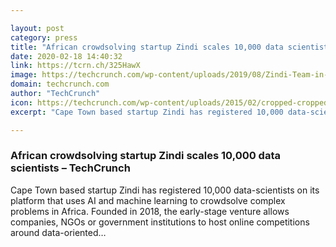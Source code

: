 ```yaml
---

layout: post
category: press
title: "African crowdsolving startup Zindi scales 10,000 data scientists"
date: 2020-02-18 14:40:32
link: https://tcrn.ch/325HawX
image: https://techcrunch.com/wp-content/uploads/2019/08/Zindi-Team-in-Cape-Town-1.jpg?w=600
domain: techcrunch.com
author: "TechCrunch"
icon: https://techcrunch.com/wp-content/uploads/2015/02/cropped-cropped-favicon-gradient.png?w=180
excerpt: "Cape Town based startup Zindi has registered 10,000 data-scientists on its platform that uses AI and machine learning to crowdsolve complex problems in Africa. Founded in 2018, the early-stage venture allows companies, NGOs or government institutions to host online competitions around data-oriented…"

---
```


### African crowdsolving startup Zindi scales 10,000 data scientists – TechCrunch

Cape Town based startup Zindi has registered 10,000 data-scientists on its platform that uses AI and machine learning to crowdsolve complex problems in Africa. Founded in 2018, the early-stage venture allows companies, NGOs or government institutions to host online competitions around data-oriented…